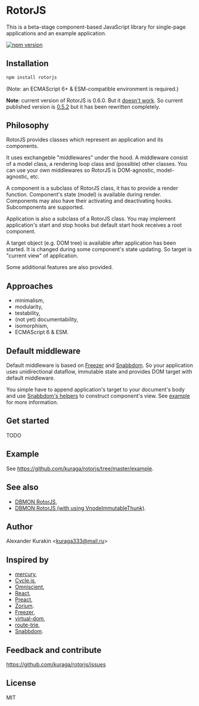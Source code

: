 # RotorJS

This is a beta-stage component-based JavaScript library for single-page applications and an example application.

[![npm version](https://badge.fury.io/js/rotorjs.svg)](http://badge.fury.io/js/rotorjs)

## Installation

```sh
npm install rotorjs
```

(Note: an ECMAScript 6+ & ESM-compatible environment is required.)

**Note**: current version of RotorJS is 0.6.0. But it [doesn't work](https://github.com/kuraga/rotorjs/tree/master/BLOCKERS.md).
So current published version is [0.5.2](https://github.com/kuraga/rotorjs/releases/tag/v0.5.2) but it has been rewritten completely.

## Philosophy

RotorJS provides classes which represent an application and its components.

It uses exchangeble "middlewares" under the hood.
A middleware consist of a model class, a rendering loop class and (possible) other classes.
You can use your own middlewares so RotorJS is DOM-agnostic, model-agnostic, etc.

A component is a subclass of RotorJS class, it has to provide a render function.
Component's state (model) is available during render.
Components may also have their activating and deactivating hooks.
Subcomponents are supported.

Application is also a subclass of a RotorJS class.
You may implement application's start and stop hooks but default start hook receives a root component.

A target object (e.g. DOM tree) is available after application has been started.
It is changed during some component's state updating.
So target is "current view" of application.

Some additional features are also provided.

## Approaches

* minimalism,
* modularity,
* testability,
* (not yet) documentability,
* isomorphism,
* ECMAScript 6 & ESM.

## Default middleware

Default middleware is based on [Freezer](https://github.com/arqex/freezer) and [Snabbdom](https://github.com/snabbdom/snabbdom).
So your application uses unidirectional dataflow, immutable state and provides DOM target with default middleware.

You simple have to append application's target to your document's body and use
[Snabbdom's helpers](https://github.com/snabbdom/snabbdom#helpers) to construct component's view.
See [example](https://github.com/kuraga/rotorjs/tree/master/example) for more information.

## Get started

TODO

## Example

See <https://github.com/kuraga/rotorjs/tree/master/example>.

## See also

* [DBMON RotorJS](http://mathieuancelin.github.io/js-repaint-perfs/rotorjs/index.html),
* [DBMON RotorJS (with using VnodeImmutableThunk)](http://mathieuancelin.github.io/js-repaint-perfs/rotorjs/with_thunks.html).

## Author

Alexander Kurakin <<kuraga333@mail.ru>>

## Inspired by

* [mercury](https://github.com/Raynos/mercury),
* [Cycle.js](https://github.com/staltz/cycle),
* [Omniscient](http://omniscientjs.github.io),
* [React](http://facebook.github.io/react),
* [Preact](http://developit.github.io/preact),
* [Zorium](https://github.com/Zorium/zorium).
* [Freezer](https://github.com/arqex/freezer),
* [virtual-dom](https://github.com/Matt-Esch/virtual-dom),
* [route-trie](https://github.com/zensh/route-trie),
* [Snabbdom](https://github.com/snabbdom/snabbdom).

## Feedback and contribute

<https://github.com/kuraga/rotorjs/issues>

## License

MIT
